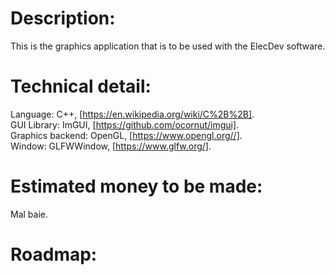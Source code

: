 # Description:

This is the graphics application that is to be used with the ElecDev software.

# Technical detail:

Language: C++, [https://en.wikipedia.org/wiki/C%2B%2B].  
GUI Library: ImGUI, [https://github.com/ocornut/imgui].  
Graphics backend: OpenGL, [https://www.opengl.org//].  
Window: GLFWWindow, [https://www.glfw.org/].  

# Estimated money to be made:

Mal baie.

# Roadmap:
